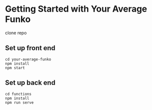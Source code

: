 # Getting Started with Your Average Funko
clone repo

## Set up front end
`cd your-average-funko`<br />
`npm install`<br />
`npm start`

## Set up back end
`cd functions`<br />
`npm install`<br />
`npm run serve`

